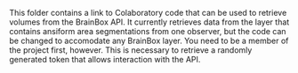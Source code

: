 This folder contains a link to Colaboratory code that can be used to retrieve volumes from the BrainBox API.
It currently retrieves data from the layer that contains ansiform area segmentations from one observer, but the code can be changed to accomodate any BrainBox layer.
You need to be a member of the project first, however.
This is necessary to retrieve a randomly generated token that allows interaction with the API.
